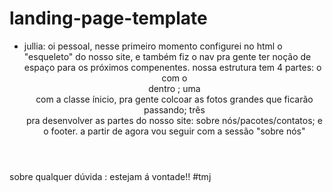 # landing-page-template
- jullia: oi pessoal, nesse primeiro momento configurei no html o "esqueleto" do nosso site, 
e também fiz o nav pra gente ter noção de espaço para os próximos compenentes.
nossa estrutura tem 4 partes:
o <header> com o <nav> dentro ;
uma <div> com a classe ínicio, pra gente colcoar as fotos grandes que ficarão passando;
três <section> pra desenvolver as partes do nosso site: sobre nós/pacotes/contatos;
e o footer.
a partir de agora vou seguir com a sessão "sobre nós"

sobre qualquer dúvida : estejam á vontade!!
#tmj